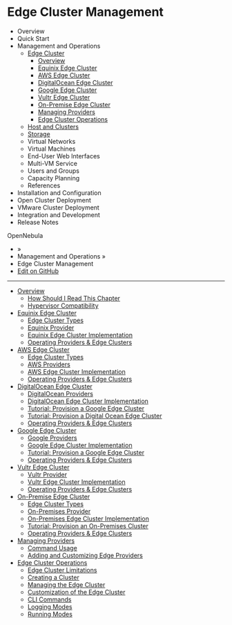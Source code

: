 # Edge Cluster Management

* Overview
* Quick Start
* Management and Operations
  * [Edge Cluster](broken-reference)
    * [Overview](broken-reference)
    * [Equinix Edge Cluster](broken-reference)
    * [AWS Edge Cluster](broken-reference)
    * [DigitalOcean Edge Cluster](broken-reference)
    * [Google Edge Cluster](broken-reference)
    * [Vultr Edge Cluster](broken-reference)
    * [On-Premise Edge Cluster](broken-reference)
    * [Managing Providers](broken-reference)
    * [Edge Cluster Operations](broken-reference)
  * [Host and Clusters](broken-reference)
  * [Storage](broken-reference)
  * Virtual Networks
  * Virtual Machines
  * End-User Web Interfaces
  * Multi-VM Service
  * Users and Groups
  * Capacity Planning
  * References
* Installation and Configuration
* Open Cluster Deployment
* VMware Cluster Deployment
* Integration and Development
* Release Notes

OpenNebula

* »
* Management and Operations »
* Edge Cluster Management
* [Edit on GitHub](https://github.com/OpenNebula/docs/blob/master/source/management\_and\_operations/edge\_cluster\_management/index.rst)

***

* [Overview](broken-reference)
  * [How Should I Read This Chapter](broken-reference)
  * [Hypervisor Compatibility](broken-reference)
* [Equinix Edge Cluster](broken-reference)
  * [Edge Cluster Types](broken-reference)
  * [Equinix Provider](broken-reference)
  * [Equinix Edge Cluster Implementation](broken-reference)
  * [Operating Providers & Edge Clusters](broken-reference)
* [AWS Edge Cluster](broken-reference)
  * [Edge Cluster Types](broken-reference)
  * [AWS Providers](broken-reference)
  * [AWS Edge Cluster Implementation](broken-reference)
  * [Operating Providers & Edge Clusters](broken-reference)
* [DigitalOcean Edge Cluster](broken-reference)
  * [DigitalOcean Providers](broken-reference)
  * [DigitalOcean Edge Cluster Implementation](broken-reference)
  * [Tutorial: Provision a Google Edge Cluster](broken-reference)
  * [Tutorial: Provision a Digital Ocean Edge Cluster](broken-reference)
  * [Operating Providers & Edge Clusters](broken-reference)
* [Google Edge Cluster](broken-reference)
  * [Google Providers](broken-reference)
  * [Google Edge Cluster Implementation](broken-reference)
  * [Tutorial: Provision a Google Edge Cluster](broken-reference)
  * [Operating Providers & Edge Clusters](broken-reference)
* [Vultr Edge Cluster](broken-reference)
  * [Vultr Provider](broken-reference)
  * [Vultr Edge Cluster Implementation](broken-reference)
  * [Operating Providers & Edge Clusters](broken-reference)
* [On-Premise Edge Cluster](broken-reference)
  * [Edge Cluster Types](broken-reference)
  * [On-Premises Provider](broken-reference)
  * [On-Premises Edge Cluster Implementation](broken-reference)
  * [Tutorial: Provision an On-Premises Cluster](broken-reference)
  * [Operating Providers & Edge Clusters](broken-reference)
* [Managing Providers](broken-reference)
  * [Command Usage](broken-reference)
  * [Adding and Customizing Edge Providers](broken-reference)
* [Edge Cluster Operations](broken-reference)
  * [Edge Cluster Limitations](broken-reference)
  * [Creating a Cluster](broken-reference)
  * [Managing the Edge Cluster](broken-reference)
  * [Customization of the Edge Cluster](broken-reference)
  * [CLI Commands](broken-reference)
  * [Logging Modes](broken-reference)
  * [Running Modes](broken-reference)
